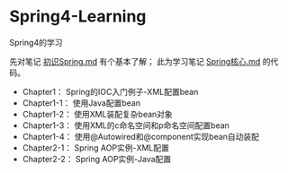 # Spring4-Learning
Spring4的学习

先对笔记 [初识Spring.md](https://github.com/wangcheng95/CS-Note2019/blob/master/java%20web/%E5%88%9D%E8%AF%86Spring.md) 有个基本了解；
此为学习笔记 [Spring核心.md](https://github.com/wangcheng95/CS-Note2019/blob/master/java%20web/Spring%E6%A0%B8%E5%BF%83.md) 的代码。
- Chapter1：	Spring的IOC入门例子-XML配置bean
- Chapter1-1：	使用Java配置bean
- Chapter1-2：	使用XML装配复杂bean对象
- Chapter1-3： 使用XML的c命名空间和p命名空间配置bean
- Chapter1-4： 使用@Autowired和@component实现bean自动装配
- Chapter2-1： Spring AOP实例-XML配置
- Chapter2-2： Spring AOP实例-Java配置

